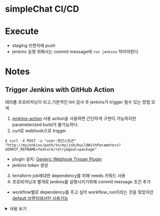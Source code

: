 # simpleChat CI/CD

# Execute
- staging 브랜치에 push
- jenkins 실행 위해서는 commit message에 `run jenkins` 적어야한다.

# Notes
## Trigger Jenkins with GitHub Action
테라폼 프로비저닝이 되고,기본적인 lint 검사 후 jenkins가 trigger 될수 있는 방법 모색
1. [jenkiins-action](https://github.com/appleboy/jenkins-action) 사용
action을 사용하면 간단하게 구현이 가능하지만 parameterized build가 불가능하다.
2. curl로 webhook으로 trigger
  ```shell
  $ curl -X POST -u "user:젠킨스토큰" "http://myjenkins/path/to/my/job/buildWithParameters?GERRIT_REFNAME=feature/retry&goal=package"
  ```
  - plugin 설치: [Generic Webhook Trigger Plugin](https://plugins.jenkins.io/generic-webhook-trigger/)
  - jenkins token 생성

3. terraform job에대한 dependency를 위해 needs 키워드 사용
4. 프로비저닝과 별개로 jenkins를 실행시키기위해 commit message 조건 추가
  - workflow별로 dependency를 주고 싶어 workflow_run이라는 것을 찾았지만 [default 브랜치에서만 사용가능](https://github.community/t/on-workflow-run-does-not-work-for-me/128833)


<details>
    <summary>내용 보기</summary>

- [GitHub Action으로 Jenkins에 요청보내기](https://velog.io/@znftm97/GitHub-Action으로-Jenkins에-요청보내기)
- [젠킨스 사용하여 자동 배포환경 만들기!](https://zuminternet.github.io/JENKINS-BUILD/)
- [[Jenkins] curl로 파라미터 주면서 빌드 시작하는 방법](https://velog.io/@owljoa/190731-임시)
- [How to put conditional job in need of another job in Github Action](https://stackoverflow.com/a/68952093/12364975)
- [Jenkins Generic Webhook Trigger를 이용한 GitHub branch별 push event WebHook 설정](https://freedeveloper.tistory.com/464)


</details>
